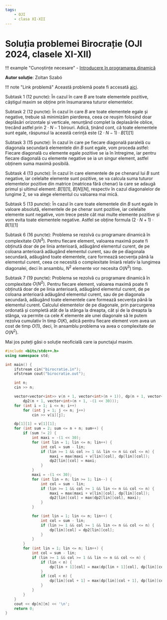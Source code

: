 ```yaml
---
tags:
    - OJI
    - clasa XI-XII
---
```


# Soluția problemei Birocrație (OJI 2024, clasele XI-XII)

!!! example "Cunoștințe necesare"
    - [Introducere în programarea dinamică](../../../../usor/intro-dp.md)

**Autor soluție**: Zoltan Szabó

!!! note "Link problemă"
    Această problemă poate fi accesată [aici](https://kilonova.ro/problems/2507/).

Subtask 1 (12 puncte): În cazul în care $B$ are toate elementele pozitive, câștigul maxim se obține prin însumararea tuturor elementelor.

Subtask 2 (12 puncte): În cazul în care $B$ are toate elementele egale și negative, trebuie să minimizăm pierderea, ceea ce reușim folosind doar deplăsări orizontale și verticale, renunțând complet la deplasările oblice, trecând astfel prin $2 \cdot N − 1$ birouri. Adică, ținând cont, că toate elementele sunt egale, răspunsul la această cerință este $(2 \cdot N − 1) \cdot B[1][1]$

Subtask 3 (15 puncte): În cazul în care pe fiecare diagonală paralelă cu diagonala secundară elementele din $B$ sunt egale, vom proceda astfel: Fiecare diagonală cu elemente egale pozitive se ia în întregime, iar pentru fiecare diagonală cu elemente negative se ia un singur element, astfel obținem suma maximă posibilă.

Subtask 4 (13 puncte): În cazul în care elementele de pe chenarul lui $B$ sunt negative, iar celelalte elemente sunt pozitive, se va calcula suma tuturor elementelor pozitive din matrice (matricea fără chenar) la care se adaugă primul și ultimul element: $B[1][1]$, $B[N][N]$, respectiv în cazul diagonalelor de lungime 2, se va alege elementul cu valoarea mai mică.

Subtask 5 (13 puncte): În cazul în care toate elementele din $B$ sunt egale în valoare absolută, elementele de pe chenar sunt pozitive, iar celelalte elemente sunt negative, vom trece peste cât mai multe elemente pozitive și vom evita toate elementele negative. Astfel se obține formula $(2 \cdot N + 1) \cdot B[1][1]$

Subtask 6 (16 puncte): Problema se rezolvă cu programare dinamică în complexitate $O(N^3)$. Pentru fiecare element, valoarea maximă poate fi obținută doar de pe linia anterioară, adăugând elementul curent, de pe coloana anterioară adăugând elementul curent, sau de pe diagonala secundară, adăugând toate elementele, care formează secvența până la elementul curent, ceea ce necesită o complexitate liniară relativ la lungimea diagonalei, deci în ansamblu, $N^2$ elemente vor necesita $O(N^3)$ timp.

Subtask 7 (19 puncte): Problema se rezolvă cu programare dinamică în complexitate $O(N^2)$. Pentru fiecare element, valoarea maximă poate fi obținută doar de pe linia anterioară, adăugând elementul curent, de pe coloana anterioară adăugând elementul curent, sau de pe diagonala secundară, adăugând toate elementele care formează secvența până la elementul curent. Calculul elementelor de pe diagonale, prin parcurgerea ordonată și completă atât de la stânga la dreapta, cât și de la dreapta la stânga, va permite ca cele $K$ elemente ale unei diagonale să le putem rezolva cumulativ în timp $O(K)$, adică pentru fiecare element vom avea un cost de timp $O(1)$, deci, în ansamblu problema va avea o complexitate de $O(N^2)$.

Mai jos puteți găsi o soluție neoficială care ia punctajul maxim.

```cpp
#include <bits/stdc++.h>
using namespace std;

int main() {
    ifstream cin("birocratie.in");
    ofstream cout("birocratie.out");

    int n;
    cin >> n;

    vector<vector<int>> v(n + 1, vector<int>(n + 1)), dp(n + 1, vector<int>(n + 1, -(1 << 30))),
        dp2(n + 1, vector<int>(n + 1, -(1 << 30)));
    for (int i = 1; i <= n; i++)
        for (int j = 1; j <= n; j++)
            cin >> v[i][j];

    dp[1][1] = v[1][1];
    for (int sum = 2; sum <= n + n; sum++) {
        if (sum != 2) {
            int maxi = -(1 << 30);
            for (int lin = 1; lin <= n; lin++) {
                int col = sum - lin;
                if (lin >= 1 && col >= 1 && lin <= n && col <= n) {
                    maxi = max(maxi + v[lin][col], dp[lin][col]);
                    dp2[lin][col] = maxi;
                }
            }
            maxi = -(1 << 30);
            for (int lin = n; lin >= 1; lin--) {
                int col = sum - lin;
                if (lin >= 1 && col >= 1 && lin <= n && col <= n) {
                    maxi = max(maxi + v[lin][col], dp[lin][col]);
                    dp2[lin][col] = max(dp2[lin][col], maxi);
                }
            }

            for (int lin = 1; lin <= n; lin++) {
                int col = sum - lin;
                if (lin >= 1 && col >= 1 && lin <= n && col <= n) {
                    dp[lin][col] = dp2[lin][col];
                }
            }
        }
        for (int lin = 1; lin <= n; lin++) {
            int col = sum - lin;
            if (lin >= 1 && col >= 1 && lin <= n && col <= n) {
                if (lin < n) {
                    dp[lin + 1][col] = max(dp[lin + 1][col], dp[lin][col] + v[lin + 1][col]);
                }
                if (col < n) {
                    dp[lin][col + 1] = max(dp[lin][col + 1], dp[lin][col] + v[lin][col + 1]);
                }
            }
        }
    }
    cout << dp[n][n] << '\n';
    return 0;
}
```